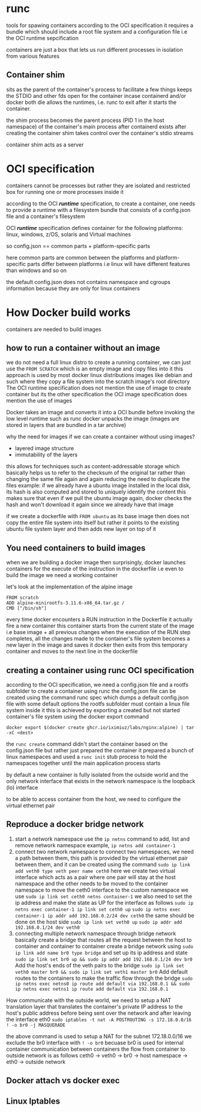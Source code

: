 # runc 
tools for spawing containers according to the OCI specification
it requires a bundle which should include a root file system and a configuration file i.e the OCI runtime sepcification

containers are just a box that lets us run different processes in isolation from various features

## Container shim 
sits as the parent of the container's process to facilitate a few things
keeps the STDIO and other fds open for the container incase containerd and/or docker both die
allows the runtimes, i.e. runc to exit after it starts the container.

the shim process becomes the parent process (PID 1 in the host namespace) of the container's main process after containerd exists after creating the container
shim takes control over the container's stdio streams

container shim acts as a server 


# OCI specification
containers cannot be processes but rather they are isolated and restricted box for running one or more processes inside it

according to the OCI ***runtime*** specification, to create a container, one needs to provide a runtime with  a filesystem bundle that consists of a config.json file and a container's filesystem 

OCI ***runtime*** specification defines container for the following platforms: linux, windows, z/OS, solaris and Virtual machines 

so config.json == common parts + platform-specific parts 

here common parts are common between the platforms and platform-specific parts differ between platforms i.e linux will have different features than windows and so on

the default config.json does not contains namespace and cgroups information because they are only for linux containers


# How Docker build works 
containers are needed to build images 



## how to run a container without an image 
we do not need a full linux distro to create a running container, we can just use the `FROM SCRATCH` which is an empty image and copy files into it
this approach is used by most docker linux distributions images like debian and such where they copy a file system into the scratch image's root directory
The OCI runtime specification does not mention the use of image to create container but its the other specification the OCI image specification does mention the use of images

Docker takes an image and converts it into a OCI bundle before invoking the low level runtime such as runc 
docker unpacks the image (images are stored in layers that are bundled in a tar archive)

why the need for images if we can create a container without using images?
- layered image structure 
- immutability of the layers

this allows for techniques such as content-addressable storage which basically helps us to refer to the checksum of the original tar rather than changing the same file again and again
reducing the need to duplicate the files
example: 
if we already have a ubuntu image installed in the local disk, its hash is also computed and stored to uniquely identify the content 
this makes sure that even if we pull the ubuntu image again, docker checks the hash and won't download it again since we already have that image 

if we create a dockerfile with `FROM ubuntu` as its base image then does not copy the entire file system into itself but rather it points to the existing ubuntu file system layer and then adds new layer on top of it

## You need containers to build images 

when we are building a docker image then surprisingly, docker launches containers for the execute of the instruction in the dockerfile i.e even to build the image we need a working container 

let's look at the implementation of the alpine image 
```
FROM scratch 
ADD alpine-minirootfs-3.11.6-x86_64.tar.gz / 
CMD ["/bin/sh"]
```

every time docker encounters a RUN instruction in the Dockerfile it actually fire a new container 
this container starts from the current state of the image i.e base image + all previous changes
when the execution of the RUN step completes, all the changes made to the container's file system becomes a new layer in the image and saves it 
docker then exits from this temporary container and moves to the next line in the dockerfile 


## creating a container using runc OCI specification
according to the OCI specification, we need a config.json file and a rootfs subfolder to create a container using runc 
the config.json file can be created using the command runc spec which dumps a default config.json file with some default options
the rootfs subfolder must contain a linux file system inside it
this is achieved by exporting a created but not started container's file system using the docker export command
````
docker export $(docker create ghcr.io/iximiuz/labs/nginx:alpine) | tar -xC <dest>
````

the `runc create` command didn't start the container based on the config.json file but rather just prepared the container 
it prepared a bunch of linux namespaces and used a `runc init` stub process to hold the namespaces together until the main application process starts

by default a new container is fully isolated from the outside world and the only network interface that exists in the network namespace is the loopback (lo) interface

to be able to access container from the host, we need to configure the virtual ethernet pair


## Reproduce a docker bridge network 

1. start a network namespace
	use the `ip netns` command to add, list and remove network namespace 
	example, `ip netns add container-1`
2. connect two network namespace
	to connect two namespaces, we need a path between them, this path is provided by the virtual ethernet pair between them, and it can be created using the command
	`sudo ip link add veth0 type veth peer name ceth0`
	here we create two virtual interface which acts as a pair where one pair will stay at the host namespace and the other needs to be moved to the container namespace
	to move the ceth0 interface to the custom namespace we use 
	`sudo ip link set ceth0 netns container-1`
	we also need to set the ip address and make the state as UP for the interface as follows
	`sudo ip netns exec container-1 ip link set ceth0 up`
	`sudo ip netns exec container-1 ip addr add 192.168.0.2/24 dev ceth0`
	the same should be done on the host side
	`sudo ip link set veth0 up`
	`sudo ip addr add 192.168.0.1/24 dev veth0`
3. connecting multiple network namespace through bridge network 
	basically create a bridge that routes all the request between the host to container and container to container
	create a bridge network using `sudo ip link add name br0 type bridge`
	and set up its ip address and state
	`sudo ip link set br0 up && sudo ip addr add 192.168.0.1/24 dev br0`
	Add the host's ends of the veth pairs to the bridge
	`sudo ip link set veth0 master br0 && sudo ip link set veth1 master br0`
	Add default routes to the containers to make the traffic flow through the bridge
	`sudo ip netns exec netns0 ip route add default via 192.168.0.1 && sudo ip netns exec netns1 ip route add default via 192.168.0.1`


How communicate with the outside world, we need to setup a NAT translation layer that translates the container's private IP address to the host's public address before being sent over the network and after leaving the interface eth0
`sudo iptables -t nat -A POSTROUTING -s 172.18.0.0/16 ! -o br0 -j MASQUERADE`

the above command is used to setup a NAT for the subnet 172.18.0.0/16 
we exclude the br0 interface with `! -o br0` becuase br0 is used for internal container communication between containers 
the flow from container to outside network is as follows
ceth0 -> veth0 -> br0 -> host namespace -> eth0 -> outside network


## Docker attach vs docker exec

## Linux Iptables